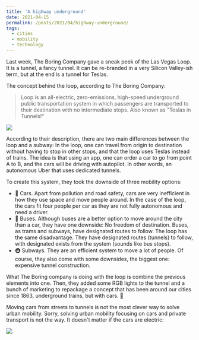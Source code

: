 ```yaml
---
title: 'A highway underground'
date: 2021-04-15
permalink: /posts/2021/04/highway-underground/
tags:
  - cities
  - mobility
  - technology
---
```


Last week, The Boring Company gave a sneak peek of the Las Vegas Loop. It is a tunnel, a fancy tunnel. It can be re-branded in a very Silicon Valley-ish term, but at the end is a tunnel for Teslas.

The concept behind the loop, according to The Boring Company:

> Loop is an all-electric, zero-emissions, high-speed underground public transportation system in which passengers are transported to their destination with no intermediate stops. Also known as "Teslas in Tunnels!"

![]({{site.imgsurl}}teslas.png)

According to their description, there are two main differences between the loop and a subway: In the loop, one can travel from origin to destination without having to stop in other stops, and that the loop uses Teslas instead of trains. The idea is that using an app, one can order a car to go from point A to B, and the cars will be driving with autopilot. In other words, an autonomous Uber that uses dedicated tunnels.

To create this system, they took the downside of three mobility options:

- 🚙 Cars. Apart from pollution and road safety, cars are very inefficient in how they use space and move people around. In the case of the loop, the cars fit four people per car as they are not fully autonomous and need a driver. 
- 🚌 Buses. Although buses are a better option to move around the city than a car, they have one downside: No freedom of destination. Buses, as trams and subways, have designated routes to follow. The loop has the same disadvantage. They have designated routes (tunnels) to follow, with designated exists from the system (sounds like bus stops).
- 🚇 Subways. They are an efficient system to move a lot of people. Of course, they also come with some downsides, the biggest one: expensive tunnel construction.

What The Boring company is doing with the loop is combine the previous elements into one. Then, they added some RGB lights to the tunnel and a bunch of marketing to repackage a concept that has been around our cities since 1863, underground trains, but with cars. 🤯 

Moving cars from streets to tunnels is not the most clever way to solve urban mobility. Sorry, solving urban mobility focusing on cars and private transport is not the way. It doesn't matter if the cars are electric:

![]({{site.imgsurl}}ev_meme.jpg)

